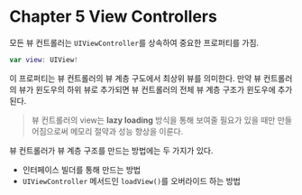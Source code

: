 # Chapter 5 View Controllers
모든 뷰 컨트롤러는 `UIViewController`를 상속하여 중요한 프로퍼티를 가짐.
``` Swift
var view: UIView!
```

이 프로퍼티는 뷰 컨트롤러의 뷰 계층 구도에서 최상위 뷰를 의미한다. 만약 뷰 컨트롤러의 뷰가 윈도우의 하위 뷰로 추가되면 뷰 컨트롤러의 전체 뷰 계층 구조가 윈도우에 추가된다.

> 뷰 컨트롤러의 view는 **lazy loading** 방식을 통해 보여줄 필요가 있을 때만 만들어짐으로써 메모리 절약과 성능 향상을 이룬다.

뷰 컨트롤러가 뷰 계층 구조를 만드는 방법에는 두 가지가 있다.
- 인터페이스 빌더를 통해 만드는 방법
- `UIViewController` 메서드인 `loadView()`를 오버라이드 하는 방법


